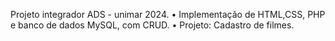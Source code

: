 Projeto integrador ADS - unimar 2024. 
•	Implementação de HTML,CSS, PHP e banco de dados MySQL, com CRUD. 
•	Projeto: Cadastro de filmes. 
